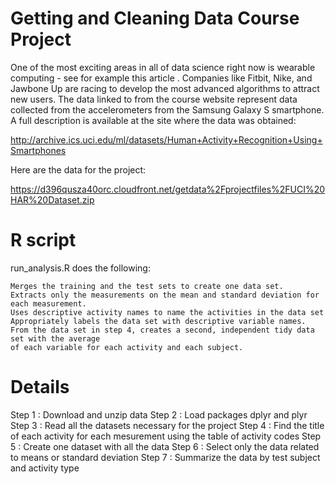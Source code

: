 # Getting and Cleaning Data Course Project

One of the most exciting areas in all of data science right now is wearable computing - see for example this article . Companies like Fitbit, Nike, and Jawbone Up are racing to develop the most advanced algorithms to attract new users. The data linked to from the course website represent data collected from the accelerometers from the Samsung Galaxy S smartphone. A full description is available at the site where the data was obtained:

http://archive.ics.uci.edu/ml/datasets/Human+Activity+Recognition+Using+Smartphones

Here are the data for the project:

https://d396qusza40orc.cloudfront.net/getdata%2Fprojectfiles%2FUCI%20HAR%20Dataset.zip 

# R script 
run_analysis.R does the following:

    Merges the training and the test sets to create one data set.
    Extracts only the measurements on the mean and standard deviation for each measurement. 
    Uses descriptive activity names to name the activities in the data set
    Appropriately labels the data set with descriptive variable names. 
    From the data set in step 4, creates a second, independent tidy data set with the average 
    of each variable for each activity and each subject.

# Details
Step 1 : Download and unzip data
Step 2 : Load packages dplyr and plyr
Step 3 : Read all the datasets necessary for the project
Step 4 : Find the title of each activity for each mesurement using the table of activity codes
Step 5 : Create one dataset with all the data
Step 6 : Select only the data related to means or standard deviation
Step 7 : Summarize the data by test subject and activity type

